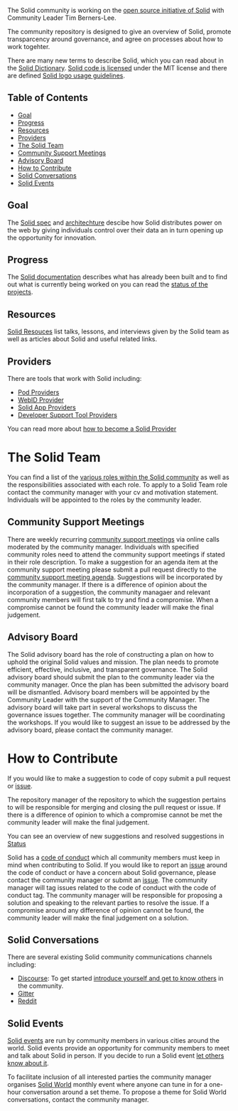 The Solid community is working on the [open source initiative of Solid](https://github.com/solid) with Community Leader Tim Berners-Lee. 

The community repository is designed to give an overview of Solid, promote transparcency around governance, and agree on processes about how to work togehter. 

There are many new terms to describe Solid, which you can read about in the [Solid Dictionary](https://github.com/solid/community/blob/master/solid-dictionary.md). [Solid code is licensed](licence.md) under the MIT license and there are defined [Solid logo usage guidelines](https://github.com/solid/community/blob/master/solid-logo-usage-guidelines.md). 

## Table of Contents
 * [Goal](##goal)
 * [Progress](##progress)
 * [Resources](##resources)
 * [Providers](##providers) 
 * [The Solid Team](#the-solid-team)
 * [Community Support Meetings](##community-support-meetings)
 * [Advisory Board](##advisory-board)
 * [How to Contribute](#how-to-contribute)
 * [Solid Conversations](##solid-conversations)
 * [Solid Events](##solid-events)

## Goal
The [Solid spec](https://github.com/solid/solid-spec) and [architechture](https://github.com/solid/solid-architecture) descibe how Solid distributes power on the web by giving individuals control over their data an in turn opening up the opportunity for innovation. 

## Progress  
The [Solid documentation](https://github.com/solid/community/blob/master/documentation.md) describes what has already been built and to find out what is currently being worked on you can read the [status of the projects](https://github.com/orgs/solid/projects).

## Resources
[Solid Resouces](https://github.com/solid/community/blob/master/solid-resources.md) list talks, lessons, and interviews given by the Solid team as well as articles about Solid and useful related links. 

## Providers 
There are tools that work with Solid including:
* [Pod Providers](pod-providers.md)
* [WebID Provider](webid-provider.md)
* [Solid App Providers](https://github.com/solid/community/blob/master/solid-apps.md)
* [Developer Support Tool Providers](https://github.com/solid/developer-support-tools) 

You can read more about [how to become a Solid Provider](https://github.com/solid/community/blob/master/becoming-a-solid-provider.md)

# The Solid Team 
You can find a list of the [various roles within the Solid community](community-roles.md) as well as the responsibilities associated with each role. To apply to a Solid Team role contact the community manager with your cv and motivation statement. Individuals will be appointed to the roles by the community leader. 

## Community Support Meetings
There are weekly recurring [community support meetings](https://github.com/solid/community/blob/master/community-support-agenda-and-minutes.md) via online calls moderated by the community manager. Individuals with specified community roles need to attend the community support meetings if stated in their role description. To make a suggestion for an agenda item at the community support meeting please submit a pull request directly to the [community support meeting agenda](https://github.com/solid/community/blob/master/community-support-agenda-and-minutes.md). Suggestions will be incorporated by the community manager. If there is a difference of opinion about the incorporation of a suggestion, the community managaer and relevant community members will first talk to try and find a compromise. When a compromise cannot be found the community leader will make the final judgement.

## Advisory Board
The Solid advisory board has the role of constructing a plan on how to uphold the original Solid values and mission. The plan needs to promote efficient, effective, inclusive, and transparent governance. The Solid advisory board should submit the plan to the community leader via the community manager. Once the plan has been submitted the advisory board will be dismantled. Advisory board members will be appointed by the Community Leader with the support of the Community Manager. The advisory board will take part in several workshops to discuss the governance issues together. The community manager will be coordinating the workshops. If you would like to suggest an issue to be addressed by the advisory board, please contact the community manager.

# How to Contribute
If you would like to make a suggestion to code of copy submit a pull request or [issue](https://github.com/solid/community/tree/master/.github/ISSUE_TEMPLATE). 


The repository manager of the repository to which the suggestion pertains to will be responsible for merging and closing the pull request or issue. If there is a difference of opinion to which a compromise cannot be met the community leader will make the final judgement.

You can see an overview of new suggestions and resolved suggestions in [Status](https://github.com/solid/community/blob/master/status.md)

Solid has a [code of conduct](code-of-conduct.md) which all community members must keep in mind when contributing to Solid. If you would like to report an [issue](https://github.com/solid/community/tree/master/.github/ISSUE_TEMPLATE) around the code of conduct or have a concern about Solid governance, please contact the community manager or submit an [issue](https://github.com/solid/community/tree/master/.github/ISSUE_TEMPLATE). The community manager will tag issues related to the code of conduct with the code of conduct tag. The community manager will be responsible for proposing a solution and speaking to the relevant parties to resolve the issue. If a compromise around any difference of opinion cannot be found, the community leader will make the final judgement on a solution. 

## Solid Conversations
There are several existing Solid community communications channels including: 

  * [Discourse](https://forum.solidproject.org/): To get started [introduce yourself and get to know others](https://forum.solidproject.org/t/welcome-to-the-solid-forum-please-introduce-yourself-here-great-to-have-you-on-board/440/20) in the community. 
  * [Gitter](https://gitter.im/solid/chat)
  * [Reddit](https://www.reddit.com/r/SOLID/submit)

## Solid Events
[Solid events](solid-events.md) are run by community members in various cities around the world. Solid events provide an opportunity for community members to meet and talk about Solid in person. If you decide to run a Solid event [let others know about it](solid-events.md). 

To facilitate inclusion of all interested parties the community manager organises [Solid World](https://www.eventbrite.com/e/solid-world-tickets-53692744444?aff=erellivmlt) monthly event where anyone can tune in for a one-hour conversation around a set theme. To propose a theme for Solid World conversations, contact the community manager.
